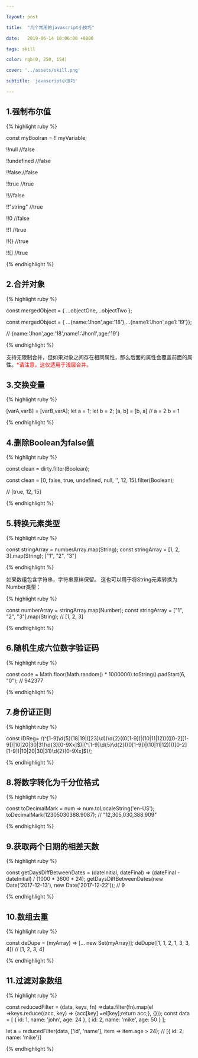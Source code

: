 ```yaml
---

layout: post

title:  "几个常用的javascript小技巧"

date:   2019-06-14 10:06:00 +0800

tags: skill

color: rgb(0, 250, 154)

cover: '../assets/skill.png'

subtitle: 'javascript小技巧'

---
```


## 1.强制布尔值

{% highlight ruby %}

const myBoolran = !! myVariable;

!!null //false

!!undefined //false

!!false //false

!!true //true

!!//false

!!"string" //true

!!0 //false

!!1 //true

!!{} //true

!![] //true

{% endhighlight %}



## 2.合并对象

{% highlight ruby %}

const  mergedObject = { ...objectOne,...objectTwo };

const  mergedObject  = { ...{name:'Jhon',age:'18'},...{name1:'Jhon',age1:'19'}};

// {name:'Jhon',age:'18',name1:'Jhon1',age:'19'}

{% endhighlight %}

支持无限制合并，但如果对象之间存在相同属性，那么后面的属性会覆盖前面的属性。<font color="red">*请注意，这仅适用于浅层合并。</font>



## 3.交换变量

{% highlight ruby %}

[varA,varB] = [varB,varA];
let a = 1;
let b = 2;
[a, b] = [b, a] // a = 2 b = 1

{% endhighlight %}



## 4.删除Boolean为false值

{% highlight ruby %}

const clean = dirty.filter(Boolean);

 const clean = [0, false, true, undefined, null, '', 12, 15].filter(Boolean);

 // [true, 12, 15]

{% endhighlight %}



## 5.转换元素类型

{% highlight ruby %}

const stringArray = numberArray.map(String);
const stringArray = [1, 2, 3].map(String);
["1", "2", "3"]

{% endhighlight %}

如果数组包含字符串，字符串原样保留。 这也可以用于将String元素转换为Number类型：

{% highlight ruby %}

const numberArray = stringArray.map(Number);
const stringArray = ["1", "2", "3"].map(String);
// [1, 2, 3]

{% endhighlight %}



## 6.随机生成六位数字验证码

{% highlight ruby %}

const code = Math.floor(Math.random() * 1000000).toString().padStart(6, "0");
// 942377

{% endhighlight %}



## 7.身份证正则

{% highlight ruby %}

const IDReg= /(^[1-9]\d{5}(18|19|([23]\d))\d{2}((0[1-9])|(10|11|12))(([0-2][1-9])|10|20|30|31)\d{3}[0-9Xx]$)|(^[1-9]\d{5}\d{2}((0[1-9])|(10|11|12))(([0-2][1-9])|10|20|30|31)\d{2}[0-9Xx]$)/;

{% endhighlight %}



## 8.将数字转化为千分位格式

{% highlight ruby %}

const toDecimalMark = num => num.toLocaleString('en-US');
toDecimalMark(12305030388.9087); // "12,305,030,388.909"

{% endhighlight %}



## 9.获取两个日期的相差天数

{% highlight ruby %}

const getDaysDiffBetweenDates = (dateInitial, dateFinal) => (dateFinal - dateInitial) / (1000 * 3600 * 24);
getDaysDiffBetweenDates(new Date('2017-12-13'), new Date('2017-12-22')); // 9

{% endhighlight %}



## 10.数组去重

{% highlight ruby %}

const deDupe = (myArray) => [... new Set(myArray)];
deDupe([1, 1, 2, 1, 3, 3, 4])
// [1, 2, 3, 4]

{% endhighlight %}



## 11.过滤对象数组

{% highlight ruby %}

const reducedFilter = (data, keys, fn) =>data.filter(fn).map(el =>keys.reduce((acc, key) => {acc[key] =el[key];return acc;}, {}));
const data = [
  {
    id: 1,
    name: 'john',
    age: 24
  },
  {
    id: 2,
    name: 'mike',
    age: 50
  }
];

let a = reducedFilter(data, ['id', 'name'], item => item.age > 24); // [{ id: 2, name: 'mike'}]

{% endhighlight %}
